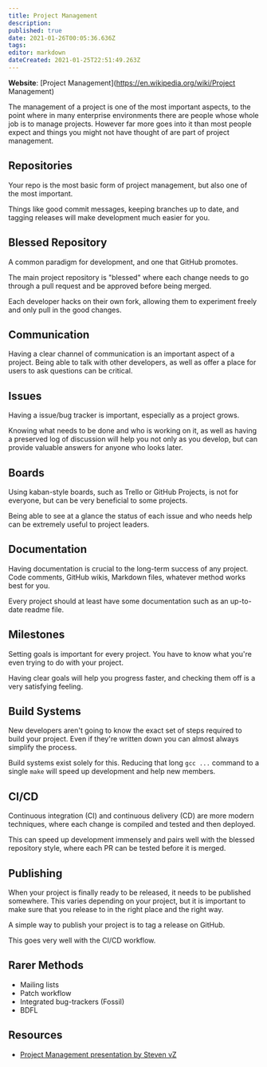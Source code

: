 ```yaml
---
title: Project Management
description: 
published: true
date: 2021-01-26T00:05:36.636Z
tags: 
editor: markdown
dateCreated: 2021-01-25T22:51:49.263Z
---
```


**Website**: [Project Management](https://en.wikipedia.org/wiki/Project Management)

The management of a project is one of the most important aspects, to the
point where in many enterprise environments there are people whose whole
job is to manage projects. However far more goes into it than most
people expect and things you might not have thought of are part of
project management.

## Repositories

Your repo is the most basic form of project management, but also one of the most important.

Things like good commit messages, keeping branches up to date, and tagging releases will make development much easier for you.

## Blessed Repository

A common paradigm for development, and one that GitHub promotes.

The main project repository is \"blessed\" where each change needs to go through a pull request and be approved before being merged.

Each developer hacks on their own fork, allowing them to experiment freely and only pull in the good changes.

## Communication

Having a clear channel of communication is an important aspect of a project. Being able to talk with other developers, as well as offer a place for users to ask questions can be critical.

## Issues

Having a issue/bug tracker is important, especially as a project grows.

Knowing what needs to be done and who is working on it, as well as having a preserved log of discussion will help you not only as you develop, but can provide valuable answers for anyone who looks later.

## Boards

Using kaban-style boards, such as Trello or GitHub Projects, is not for everyone, but can be very beneficial to some projects.

Being able to see at a glance the status of each issue and who needs help can be extremely useful to project leaders.

## Documentation

Having documentation is crucial to the long-term success of any project. Code comments, GitHub wikis, Markdown files, whatever method works best for you.

Every project should at least have some documentation such as an up-to-date readme file.

## Milestones

Setting goals is important for every project. You have to know what you're even trying to do with your project.

Having clear goals will help you progress faster, and checking them off is a very satisfying feeling.

## Build Systems

New developers aren\'t going to know the exact set of steps required to build your project. Even if they\'re written down you can almost always simplify the process.

Build systems exist solely for this. Reducing that long `gcc ...` command to a single `make` will speed up development and help new members.

## CI/CD

Continuous integration (CI) and continuous delivery (CD) are more modern techniques, where each change is compiled and tested and then deployed.

This can speed up development immensely and pairs well with the blessed repository style, where each PR can be tested before it is merged.

## Publishing

When your project is finally ready to be released, it needs to be published somewhere. This varies depending on your project, but it is important to make sure that you release to in the right place and the right way.

A simple way to publish your project is to tag a release on GitHub.

This goes very well with the CI/CD workflow.

## Rarer Methods

-   Mailing lists
-   Patch workflow
-   Integrated bug-trackers (Fossil)
-   BDFL

## Resources

- [Project Management presentation by Steven vZ](https://gist.github.com/rushsteve1/d160cf1f629650bfe0605326d2b5458c)
